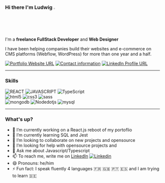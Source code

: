### Hi there I'm Ludwig <img src="https://media.giphy.com/media/hvRJCLFzcasrR4ia7z/giphy.gif" width="2%">
I'm a **freelance FullStack Developer** and **Web Designer**

<p>I have been helping companies build their websites and e-commerce on CMS platforms (Webflow, WordPress) for more than one year and a half.
</p>

[![Portfolio Website URL](https://img.shields.io/badge/portfolio-4353FF?style=for-the-badge&logo=webflow&logoColor=white)](https://portfoliolud.webflow.io/)
[![Contact information](https://img.shields.io/badge/Contact_Me-EA4335?style=for-the-badge&logo=gmail&logoColor=white)](mailto:ludwig.m.pereira@gmail.com)
[![LinkedIn Profile URL](https://img.shields.io/badge/linkedin-0A66C2?style=for-the-badge&logo=linkedin&logoColor=white)](https://www.linkedin.com/in/ludwig-pereira/)

<!---
🔗&nbsp;<a href="https://portfoliolud.webflow.io/">My portfolio</a>
[![gmail](https://i.stack.imgur.com/gVE0j.png)](https://www.linkedin.com/in/ludwig-pereira/) <a href="https://www.linkedin.com/in/ludwig-pereira/">&nbsp;GMAIL</a> [![Linkedin](https://i.stack.imgur.com/gVE0j.png)](https://www.linkedin.com/in/ludwig-pereira/) <a href="https://www.linkedin.com/in/ludwig-pereira/">&nbsp;My LinkedIn</a>
-->
---
### Skills
![REACT](https://img.shields.io/badge/React-61DAFB?style=for-the-badge&logo=react&logoColor=white)
![JAVASCRIPT](https://img.shields.io/badge/JavaScript-323330?style=for-the-badge&logo=javascript&logoColor=F7DF1E)
![TypeScript](https://img.shields.io/badge/TypeScript-0076c6?style=for-the-badge&logo=typescript&logoColor=white)
<br />
![html5](https://img.shields.io/badge/html5-E34F26?style=for-the-badge&logo=html5&logoColor=white)
![css3](https://img.shields.io/badge/css3-1572B6?style=for-the-badge&logo=css3&logoColor=white)
![sass](https://img.shields.io/badge/sass-CC6699?style=for-the-badge&logo=sass&logoColor=white)
<br />
![mongodb](https://img.shields.io/badge/mongodb-47A248?style=for-the-badge&logo=mongodb&logoColor=white)
![Nodedotjs](https://img.shields.io/badge/Node-339933?style=for-the-badge&logo=nodedotjs&logoColor=white)
![mysql](https://img.shields.io/badge/MySql-4479A1?style=for-the-badge&logo=mysql&logoColor=white)

<!---
- ⚛️ React/hooks
- 🖼 HTML/CSS/JavaScript/TypeScript
- 💻 MongoDB/Express/SQL
-->
---
### What's up?
- 🔭 I’m currently working on a React.js reboot of my portoflio
- 🌱 I’m currently learning SQL and Jest
- 👯 I’m looking to collaborate on new projects and opensource
- 🤔 I’m looking for help with opensource projects and 
- 💬 Ask me about Javascript/Typescript
- 📫 To reach me, write me on <a href="https://www.linkedin.com/in/ludwig-pereira/">LinkedIn</a> [![Linkedin](https://i.stack.imgur.com/gVE0j.png)](https://www.linkedin.com/in/ludwig-pereira/)
- 😄 Pronouns: he/him
- ⚡ Fun fact: I speak fluently 4 languages 🇫🇷 🇬🇧 🇵🇹 🇪🇸 and I am trying to learn 🇩🇪
